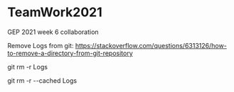 # TeamWork2021
GEP 2021 week 6 collaboration


Remove Logs from git:
https://stackoverflow.com/questions/6313126/how-to-remove-a-directory-from-git-repository

git rm -r Logs

git rm -r --cached Logs
